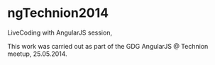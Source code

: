ngTechnion2014
==============

LiveCoding with AngularJS session,

This work was carried out as part of the GDG AngularJS @ Technion meetup, 25.05.2014.
